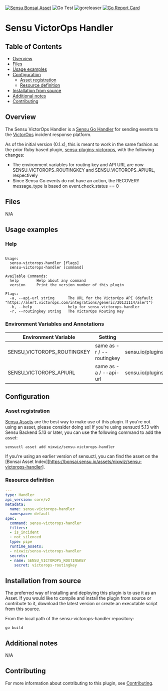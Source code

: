 [![Sensu Bonsai Asset](https://img.shields.io/badge/Bonsai-Download%20Me-brightgreen.svg?colorB=89C967&logo=sensu)](https://bonsai.sensu.io/assets/nixwiz/sensu-victorops-handler)
![Go Test](https://github.com/nixwiz/sensu-victorops-handler/workflows/Go%20Test/badge.svg)
![goreleaser](https://github.com/nixwiz/sensu-victorops-handler/workflows/goreleaser/badge.svg)
[![Go Report Card](https://goreportcard.com/badge/github.com/nixwiz/sensu-victorops-handler)](https://goreportcard.com/report/github.com/nixwiz/sensu-victorops-handler)

# Sensu VictorOps Handler

## Table of Contents
- [Overview](#overview)
- [Files](#files)
- [Usage examples](#usage-examples)
- [Configuration](#configuration)
  - [Asset registration](#asset-registration)
  - [Resource definition](#resource-definition)
- [Installation from source](#installation-from-source)
- [Additional notes](#additional-notes)
- [Contributing](#contributing)

## Overview

The Sensu VictorOps Handler is a [Sensu Go Handler][6] for sending events to the
[VictorOps][11] incident response platform.

As of the initial version (0.1.x), this is meant to work in the same fashion as
the prior Ruby based plugin, [sensu-plugins-victorops][12], with the following
changes:
- The environment variables for routing key and API URL are now
SENSU_VICTOROPS_ROUTINGKEY and SENSU_VICTOROPS_APIURL, respectively
- Since Sensu Go events do not have an action, the RECOVERY message_type is
based on event.check.status == 0

## Files

N/A

## Usage examples

### Help

```The Sensu Go VictorOps handler for sending notifications

Usage:
  sensu-victorops-handler [flags]
  sensu-victorops-handler [command]

Available Commands:
  help        Help about any command
  version     Print the version number of this plugin

Flags:
  -a, --api-url string      The URL for the VictorOps API (default "https://alert.victorops.com/integrations/generic/20131114/alert")
  -h, --help                help for sensu-victorops-handler
  -r, --routingkey string   The VictorOps Routing Key
```
### Environment Variables and Annotations

|Environment Variable|Setting|Annotation|
|--------------------|-------|----------|
|SENSU_VICTOROPS_ROUTINGKEY| same as -r / --routingkey|sensu.io/plugins/victorops/config/routingkey|
|SENSU_VICTOROPS_APIURL|same as -a / --api-url|sensu.io/plugins/victorops/config/api-url|

## Configuration

### Asset registration

[Sensu Assets][10] are the best way to make use of this plugin. If you're not
using an asset, please consider doing so! If you're using sensuctl 5.13 with
Sensu Backend 5.13 or later, you can use the following command to add the asset:

```
sensuctl asset add nixwiz/sensu-victorops-handler
```

If you're using an earlier version of sensuctl, you can find the asset on the
[Bonsai Asset Index][https://bonsai.sensu.io/assets/nixwiz/sensu-victorops-handler].

### Resource definition

```yml
---
type: Handler
api_version: core/v2
metadata:
  name: sensu-victorops-handler
  namespace: default
spec:
  command: sensu-victorops-handler
  filters:
  - is_incident
  - not_silenced
  type: pipe
  runtime_assets:
  - nixwiz/sensu-victorops-handler
  secrets:
  - name: SENSU_VICTOROPS_ROUTINGKEY
    secret: victorops-routingkey
```

## Installation from source

The preferred way of installing and deploying this plugin is to use it as an
Asset. If you would like to compile and install the plugin from source or
contribute to it, download the latest version or create an executable script
from this source.

From the local path of the sensu-victorops-handler repository:

```
go build
```

## Additional notes

N/A

## Contributing

For more information about contributing to this plugin, see [Contributing][1].

[1]: https://github.com/sensu/sensu-go/blob/master/CONTRIBUTING.md
[2]: https://github.com/sensu-community/sensu-plugin-sdk
[3]: https://github.com/sensu-plugins/community/blob/master/PLUGIN_STYLEGUIDE.md
[4]: https://github.com/sensu-community/handler-plugin-template/blob/master/.github/workflows/release.yml
[5]: https://github.com/sensu-community/handler-plugin-template/actions
[6]: https://docs.sensu.io/sensu-go/latest/reference/handlers/
[7]: https://github.com/sensu-community/handler-plugin-template/blob/master/main.go
[8]: https://bonsai.sensu.io/
[9]: https://github.com/sensu-community/sensu-plugin-tool
[10]: https://docs.sensu.io/sensu-go/latest/reference/assets/
[11]: https://victorops.com/
[12]: https://github.com/sensu-plugins/sensu-plugins-victorops
